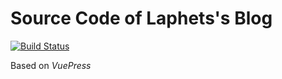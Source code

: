 # Source Code of Laphets's Blog
[![Build Status](https://travis-ci.com/laphets/laphets.github.io.svg?branch=source)](https://travis-ci.com/laphets/laphets.github.io)

Based on *VuePress*